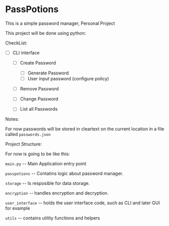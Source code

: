 # PassPotions
This is a simple password manager, Personal Project

This project will be done using python:

CheckList:
- [ ] CLI interface
    - [ ] Create Password
        - [ ] Generate Password
        - [ ] User input password (configure policy)
    - [ ] Remove Password
    - [ ] Change Password
    - [ ] List all Passwords


Notes:

For now passwords will be stored in cleartext on the current location in a file called `passwords.json`

Project Structure:

For now is going to be like this:

`main.py` -- Main Application entry point

`passpotions` -- Contatins logic about password manager.

`storage` -- Is resposible for data storage.

`encryption` -- handles encryption and decryption.

`user_interface` -- holds the user interface code, such as CLI and later GUI for example

`utils` -- contains utility functions and helpers
